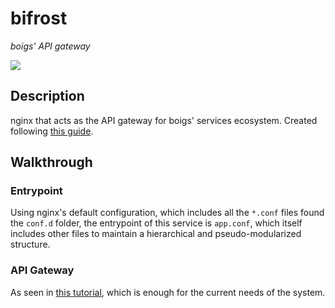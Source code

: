 # bifrost

_boigs' API gateway_

![](http://www.germanicmythology.com/PoeticEdda/images/BIFROST1.jpg)

## Description

nginx that acts as the API gateway for boigs' services ecosystem. Created following [this guide](https://pentacent.medium.com/nginx-and-lets-encrypt-with-docker-in-less-than-5-minutes-b4b8a60d3a71).


## Walkthrough

### Entrypoint

Using nginx's default configuration, which includes all the `*.conf` files found the `conf.d`
folder, the entrypoint of this service is `app.conf`, which itself includes
other files to maintain a hierarchical and pseudo-modularized structure.

### API Gateway

As seen in [this tutorial](https://galvarado.com.mx/post/desplegar-un-api-gateway-con-nginx/),
which is enough for the current needs of the system.
